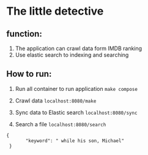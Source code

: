 # **The little detective**
## function:
1. The application can crawl data form IMDB ranking
2. Use elastic search to indexing and searching

## How to run:
1. Run all container to run application
    `make compose`
2. Crawl data `localhost:8080/make`

3. Sync data to Elastic search `localhost:8080/sync`

4. Search a file `localhost:8080/search`
```
{
       "keyword": " while his son, Michael"
 } 
 ```

